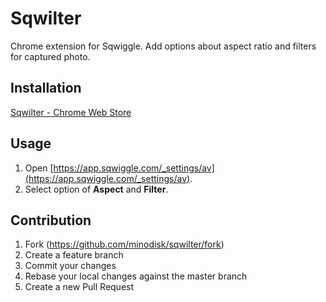 # Sqwilter

Chrome extension for Sqwiggle. Add options about aspect ratio and filters for captured photo.

## Installation

[Sqwilter - Chrome Web Store](https://chrome.google.com/webstore/detail/sqwilter/jbcjlklkgcpnellfgcogampdnlncmlla)

## Usage

1. Open [https://app.sqwiggle.com/_settings/av](https://app.sqwiggle.com/_settings/av).
1. Select option of **Aspect** and **Filter**.

## Contribution

1. Fork (https://github.com/minodisk/sqwilter/fork)
1. Create a feature branch
1. Commit your changes
1. Rebase your local changes against the master branch
1. Create a new Pull Request
